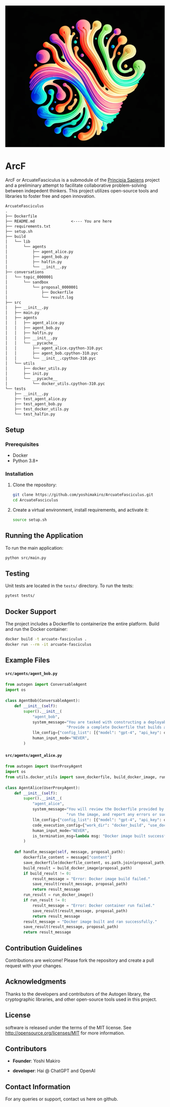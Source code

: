 ![logo](./logo.png)
# ArcF

ArcF or ArcuateFasciculus is a submodule of the [Principia Sapiens](https://github.com/yoshimakiro/PrincipiaSapiens) project and a preliminary attempt to facilitate collaborative problem-solving between indepedent thinkers. This project utilizes open-source tools and libraries to foster free and open innovation.

```
ArcuateFasciculus
.
├── Dockerfile
├── README.md                <---- You are here
├── requirements.txt
├── setup.sh
├── build
│   └── lib
│       └── agents
│           ├── agent_alice.py
│           ├── agent_bob.py
│           ├── halfin.py
│           └── __init__.py
├── conversations
│   └── topic_0000001
│       └── sandbox
│           └── proposal_0000001
│               ├── Dockerfile
│               └── result.log
├── src
│   ├── __init__.py
│   ├── main.py
│   ├── agents
│   │   ├── agent_alice.py
│   │   ├── agent_bob.py
│   │   ├── halfin.py
│   │   ├── __init__.py
│   │   └── __pycache__
│   │       ├── agent_alice.cpython-310.pyc
│   │       ├── agent_bob.cpython-310.pyc
│   │       └── __init__.cpython-310.pyc
│   └── utils
│       ├── docker_utils.py
│       ├── init.py
│       └── __pycache__
│           └── docker_utils.cpython-310.pyc
└── tests
    ├── __init__.py
    ├── test_agent_alice.py
    ├── test_agent_bob.py
    ├── test_docker_utils.py
    └── test_halfin.py
```




## Setup

### Prerequisites

- Docker
- Python 3.8+

### Installation

1. Clone the repository:
    ```bash
    git clone https://github.com/yoshimakiro/ArcuateFasciculus.git
    cd ArcuateFasciculus
    ```

2. Create a virtual environment, install requirements, and activate it:
    ```bash
    source setup.sh
    ```

## Running the Application

To run the main application:

```bash
python src/main.py
```

## Testing

Unit tests are located in the `tests/` directory. To run the tests:

```bash
pytest tests/
```

## Docker Support

The project includes a Dockerfile to containerize the entire platform. Build and run the Docker container:

```bash
docker build -t arcuate-fasciculus .
docker run --rm -it arcuate-fasciculus
```

## Example Files

#### `src/agents/agent_bob.py`

```python
from autogen import ConversableAgent
import os

class AgentBob(ConversableAgent):
    def __init__(self):
        super().__init__(
            "agent_bob",
            system_message="You are tasked with constructing a deployable Docker image for Ubuntu 22.04. "
                           "Provide a complete Dockerfile that builds a working Docker image.",
            llm_config={"config_list": [{"model": "gpt-4", "api_key": os.environ["OPENAI_API_KEY"]}]},
            human_input_mode="NEVER",
        )
```

#### `src/agents/agent_alice.py`

```python
from autogen import UserProxyAgent
import os
from utils.docker_utils import save_dockerfile, build_docker_image, run_docker_image, save_result

class AgentAlice(UserProxyAgent):
    def __init__(self):
        super().__init__(
            "agent_alice",
            system_message="You will review the Dockerfile provided by Bob, save it, attempt to build the Docker image, "
                           "run the image, and report any errors or success back to Bob.",
            llm_config={"config_list": [{"model": "gpt-4", "api_key": os.environ["OPENAI_API_KEY"]}]},
            code_execution_config={"work_dir": "docker_build", "use_docker": True},
            human_input_mode="NEVER",
            is_termination_msg=lambda msg: "Docker image built successfully" in msg["content"],
        )

    def handle_message(self, message, proposal_path):
        dockerfile_content = message["content"]
        save_dockerfile(dockerfile_content, os.path.join(proposal_path, 'Dockerfile'))
        build_result = build_docker_image(proposal_path)
        if build_result != 0:
            result_message = "Error: Docker image build failed."
            save_result(result_message, proposal_path)
            return result_message
        run_result = run_docker_image()
        if run_result != 0:
            result_message = "Error: Docker container run failed."
            save_result(result_message, proposal_path)
            return result_message
        result_message = "Docker image built and ran successfully."
        save_result(result_message, proposal_path)
        return result_message
```

## Contribution Guidelines

Contributions are welcome! Please fork the repository and create a pull request with your changes.


## Acknowledgments

Thanks to the developers and contributors of the Autogen library, the cryptographic libraries, and other open-source tools used in this project.

## License
software is released under the terms of the MIT license. See http://opensource.org/licenses/MIT for more information.

## Contributors

- **Founder**: Yoshi Makiro

- **developer**: Hai @ ChatGPT and OpenAI

## Contact Information

For any queries or support, contact us here on github.
